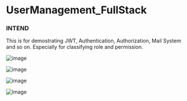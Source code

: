 # UserManagement_FullStack
### INTEND
This is for demostrating JWT, Authentication, Authorization, Mail System and so on. Especially for classifying role and permission.

![image](https://user-images.githubusercontent.com/84829442/157173231-e5a85fdb-cea2-420e-819d-3fbf00c14bac.png)

![image](https://user-images.githubusercontent.com/84829442/157173678-0ba37b55-563f-4a3f-8c1c-01d8ddb0f00c.png)

![image](https://user-images.githubusercontent.com/84829442/157173787-b4083152-2842-42f0-94ac-353638e1d8e4.png)

![image](https://user-images.githubusercontent.com/84829442/157173879-bf372322-ddae-4a98-ac39-481d05786370.png)




